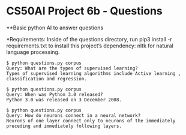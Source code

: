# CS50AI Project 6b - Questions


**Basic python AI to answer questions

*Requirements: Inside of the questions directory, run pip3 install -r requirements.txt to install this project’s dependency: nltk for natural language processing.


    $ python questions.py corpus
    Query: What are the types of supervised learning?
    Types of supervised learning algorithms include Active learning , classification and regression.

    $ python questions.py corpus
    Query: When was Python 3.0 released?
    Python 3.0 was released on 3 December 2008.

    $ python questions.py corpus
    Query: How do neurons connect in a neural network?
    Neurons of one layer connect only to neurons of the immediately preceding and immediately following layers.
